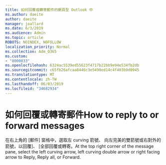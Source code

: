 ```yaml
---
title: 如何回覆或轉寄郵件的網頁型 Outlook 中
ms.author: daeite
author: daeite
manager: joallard
ms.date: 6/3/2019
ms.audience: Admin
ms.topic: article
ROBOTS: NOINDEX, NOFOLLOW
localization_priority: Normal
ms.collection: Adm_O365
ms.custom:
- "8000033"
ms.openlocfilehash: 6324ac5539ed55623f4717b22bb9e94e534fb2db
ms.sourcegitcommit: c65fb26afcaa8446c3e5490ed14c4f403b9d0945
ms.translationtype: MT
ms.contentlocale: zh-TW
ms.lasthandoff: 06/03/2019
ms.locfileid: "34682934"
---
```

# <a name="how-to-reply-to-or-forward-messages"></a><span data-ttu-id="67837-102">如何回覆或轉寄郵件</span><span class="sxs-lookup"><span data-stu-id="67837-102">How to reply to or forward messages</span></span>

<span data-ttu-id="67837-103">在右上角的 [郵件] 窗格中，選取左 curving 箭號、 向左完美的雙箭號或右對外的箭號，以回覆]、 [全部回覆或轉寄。</span><span class="sxs-lookup"><span data-stu-id="67837-103">At the top right corner of the message pane, select the left curving arrow, left curving double arrow or right facing arrow to Reply, Reply all, or Forward.</span></span>